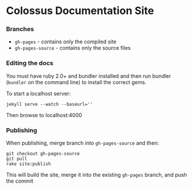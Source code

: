 # Colossus Documentation Site

### Branches

* `gh-pages` - contains only the compiled site
* `gh-pages-source` - contains only the source files

### Editing the docs

You must have ruby 2.0+ and bundler installed and then run bundler (`bundler` on the command line) to install the correct gems.

To start a localhost server:

`jekyll serve --watch --baseurl=''`

Then browse to localhost:4000

### Publishing

When publishing, merge branch into `gh-pages-source` and then:

```
git checkout gh-pages-source
git pull
rake site:publish
```

This will build the site, merge it into the existing `gh-pages` branch, and push the commit



